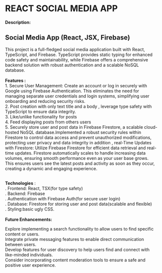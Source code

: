 # REACT SOCIAL MEDIA APP

#### Description:

## Social Media App (React, JSX, Firebase)<br>
This project is a full-fledged social media application built with React, TypeScript, and Firebase. TypeScript provides static typing for enhanced code safety and maintainability, while Firebase offers a comprehensive backend solution with robust authentication and a scalable NoSQL database.
<br><br>
<b>Features :</b><br>
    1. 
Secure User Management:
Create an account or log in securely with Google using Firebase Authentication. This eliminates the need for managing separate user credentials and login systems, simplifying user onboarding and reducing security risks.<br>
    2. Post creation with only text title and a body , leverage type safety with TypeScript to ensure data integrity. <br>
    3. Like/unlike functionality for posts<br>
    4. Feed displaying posts from others users<br>
    5. Securely store user and post data in Firebase Firestore, a scalable cloud-hosted NoSQL database.Implemented a robust security rules within Firestore to control data access and prevent unauthorized modifications, protecting user privacy and data integrity in addition , 
    real-Time Updates with Firestore:
    Utilize Firebase Firestore for efficient data retrieval and real-time updates. Firestore automatically scales to handle increasing data volumes, ensuring smooth performance even as your user base grows.
    <br> This ensures users see the latest posts and activity as soon as they occur, creating a dynamic and engaging experience.

<br>
 <b>Technologies</b> :<br>
     . Frontend: React, TSX(for type safety)<br>
     . Backend: Firebase<br>
     . Authentication with Firebase Auth(for secure user login)<br>
     . Database: Firestore for storing user and post data(scalable and   flexible)<br>
    . Styling:basic ugly CSS.<br><br>
<b> Future Enhancements:</b><br>

Explore implementing a search functionality to allow users to find specific content or users.<br>
Integrate private messaging features to enable direct communication between users.<br>
Develop features for user discovery to help users find and connect with like-minded individuals.<br>
Consider incorporating content moderation tools to ensure a safe and positive user experience.<br>
